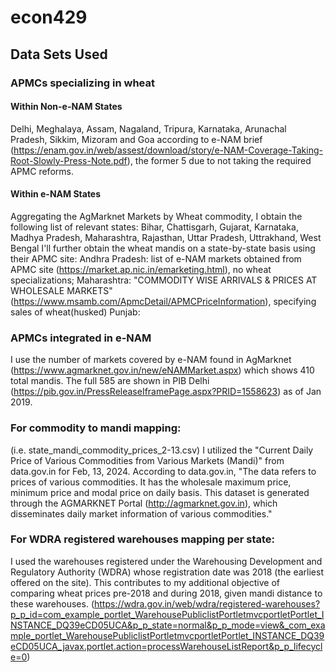 # econ429

## Data Sets Used

### APMCs specializing in wheat
#### Within Non-e-NAM States
Delhi, Meghalaya, Assam, Nagaland, Tripura, Karnataka, Arunachal Pradesh, Sikkim, Mizoram and Goa according to e-NAM brief (https://enam.gov.in/web/assest/download/story/e-NAM-Coverage-Taking-Root-Slowly-Press-Note.pdf), the former 5 due to not taking the required APMC reforms.

#### Within e-NAM States
Aggregating the AgMarknet Markets by Wheat commodity, I obtain the following list of relevant states: Bihar, Chattisgarh, Gujarat, Karnataka, Madhya Pradesh, Maharashtra, Rajasthan, Uttar Pradesh, Uttrakhand, West Bengal
I'll further obtain the wheat mandis on a state-by-state basis using their APMC site:
Andhra Pradesh: list of e-NAM markets obtained from APMC site (https://market.ap.nic.in/emarketing.html), no wheat specializations;
Maharashtra: "COMMODITY WISE ARRIVALS & PRICES AT WHOLESALE MARKETS" (https://www.msamb.com/ApmcDetail/APMCPriceInformation), specifying sales of wheat(husked)
Punjab: 

### APMCs integrated in e-NAM
I use the number of markets covered by e-NAM found in AgMarknet (https://www.agmarknet.gov.in/new/eNAMMarket.aspx) which shows 410 total mandis. The full 585 are shown in PIB Delhi (https://pib.gov.in/PressReleaseIframePage.aspx?PRID=1558623) as of Jan 2019.

### For commodity to mandi mapping: 
(i.e. state_mandi_commodity_prices_2-13.csv) I utilized the "Current Daily Price of Various Commodities from Various Markets (Mandi)" from data.gov.in for Feb, 13, 2024. According to data.gov.in, "The data refers to prices of various commodities. It has the wholesale maximum price, minimum price and modal price on daily basis. This dataset is generated through the AGMARKNET Portal (http://agmarknet.gov.in), which disseminates daily market information of various commodities."

### For WDRA registered warehouses mapping per state:
I used the warehouses registered under the Warehousing Development and Regulatory Authority (WDRA) whose registration date was 2018 (the earliest offered on the site). This contributes to my additional objective of comparing wheat prices pre-2018 and during 2018, given mandi distance to these warehouses.
(https://wdra.gov.in/web/wdra/registered-warehouses?p_p_id=com_example_portlet_WarehousePubliclistPortletmvcportletPortlet_INSTANCE_DQ39eCD05UCA&p_p_state=normal&p_p_mode=view&_com_example_portlet_WarehousePubliclistPortletmvcportletPortlet_INSTANCE_DQ39eCD05UCA_javax.portlet.action=processWarehouseListReport&p_p_lifecycle=0)
